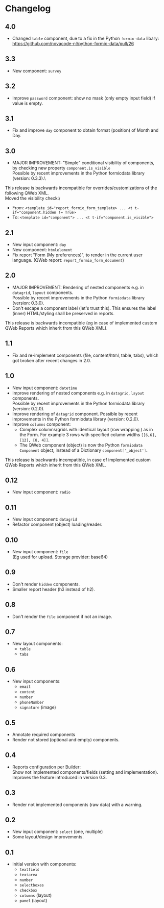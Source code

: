 # Changelog

## 4.0

- Changed `table` component, due to a fix in the Python `formio-data` libary:
  https://github.com/novacode-nl/python-formio-data/pull/26

## 3.3

- New component: `survey`

## 3.2

- Improve `password` component: show no mask (only empty input field) if value is empty.

## 3.1

- Fix and improve `day` component to obtain format (position) of Month and Day.

## 3.0

- MAJOR IMPROVEMENT: "Simple" conditional visibility of components, by checking new property `component.is_visible`\
  Possible by recent improvements in the Python formiodata library (version: 0.3.3).\

This release is backwards incompatible for overrides/customizations of the following QWeb XML.\
Moved the visibility check:\
- From: `<template id="report_formio_form_template> ... <t t-if="component.hidden != True>`
- To: `<template id="component"> ... <t t-if="component.is_visible">`

## 2.1

- New input component: `day`
- New component: `htmlelement`
- Fix report "Form (My preferences)", to render in the current user language. (QWeb report: `report_formio_form_document`)

## 2.0

- MAJOR IMPROVEMENT: Rendering of nested components e.g. in `datagrid`, `layout` components.\
  Possible by recent improvements in the Python `formiodata` library (version: 0.3.0).
- Don't escape a component label (let's trust this). This ensures the label (inner) HTML/styling shall be preserved in reports.

This release is backwards incompatible (eg in case of implemented custom QWeb Reports which inherit from this QWeb XML).

## 1.1

- Fix and re-implement components (file, content/html, table, tabs), which got broken after recent changes in 2.0.

## 1.0

- New input component: `datetime`
- Improve rendering of nested components e.g. in `datagrid`, `layout` components.\
  Possible by recent improvements in the Python formiodata library (version: 0.2.0).
- Improve rendering of `datagrid` component.
  Possible by recent improvements in the Python formiodata library (version: 0.2.0).
- Improve `columns` component:
  - Complex columns/grids with identical layout (row wrapping ) as in the Form. For example 3 rows with specified column widths `[[6,6], [12], [8, 4]]`.
  - The QWeb component (object) is now the Python `formiodata Component` object, instead of a Dictionary `component['_object']`.
  
This release is backwards incompatible, in case of implemented custom QWeb Reports which inherit from this QWeb XML.

## 0.12

- New input component: `radio`

## 0.11

- New input component: `datagrid`
- Refactor component (object) loading/reader.

## 0.10

- New input component: `file`\
  (Eg used for upload. Storage provider: base64)

## 0.9

- Don't render `hidden` components.
- Smaller report header (h3 instead of h2).

## 0.8

- Don't render the `file` component if not an image.

## 0.7

- New layout components:
  - `table`
  - `tabs`

## 0.6

- New input components:
  - `email`
  - `content`
  - `number`
  - `phoneNumber`
  - `signature` (image)

## 0.5

- Annotate required components
- Render not stored (optional and empty) components.

## 0.4

- Reports configuration per Builder:\
  Show not implemented components/fields (setting and implementation).\
  Improves the feature introduced in version 0.3.
    
## 0.3

- Render not implemented components (raw data) with a warning.
    
## 0.2

- New input component: `select` (one, multiple)
- Some layout/design improvements.

## 0.1

- Initial version with components:
  - `textfield`
  - `textarea`
  - `number`
  - `selectboxes`
  - `checkbox`
  - `columns` (layout)
  - `panel` (layout)
